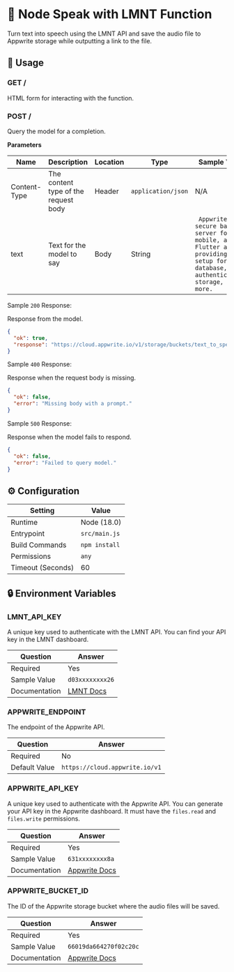 # 📣 Node Speak with LMNT Function

Turn text into speech using the LMNT API and save the audio file to Appwrite storage while outputting a link to the file.

## 🧰 Usage

### GET /

HTML form for interacting with the function.

### POST /

Query the model for a completion.

**Parameters**

| Name         | Description                          | Location | Type               | Sample Value                                                                                                                                    | Required |
| ------------ | ------------------------------------ | -------- | ------------------ | ----------------------------------------------------------------------------------------------------------------------------------------------- | -------- |
| Content-Type | The content type of the request body | Header   | `application/json` | N/A                                                                                                                                             | Yes      |
| text         | Text for the model to say            | Body     | String             | ` Appwrite is a secure backend server for web, mobile, and Flutter apps, providing easy setup for database, authentication, storage, and more.` | Yes      |

Sample `200` Response:

Response from the model.

```json
{
  "ok": true,
  "response": "https://cloud.appwrite.io/v1/storage/buckets/text_to_speech/files/66019da664270f02c20c/view?project=project_id"
}
```

Sample `400` Response:

Response when the request body is missing.

```json
{
  "ok": false,
  "error": "Missing body with a prompt."
}
```

Sample `500` Response:

Response when the model fails to respond.

```json
{
  "ok": false,
  "error": "Failed to query model."
}
```

## ⚙️ Configuration

| Setting           | Value         |
| ----------------- | ------------- |
| Runtime           | Node (18.0)   |
| Entrypoint        | `src/main.js` |
| Build Commands    | `npm install` |
| Permissions       | `any`         |
| Timeout (Seconds) | 60            |

## 🔒 Environment Variables

### LMNT_API_KEY

A unique key used to authenticate with the LMNT API. You can find your API key in the LMNT dashboard.

| Question      | Answer                                                               |
| ------------- | -------------------------------------------------------------------- |
| Required      | Yes                                                                  |
| Sample Value  | `d03xxxxxxxx26`                                                      |
| Documentation | [LMNT Docs](https://docs.lmnt.com/getting-started/environment-setup) |

### APPWRITE_ENDPOINT

The endpoint of the Appwrite API.

| Question      | Answer                         |
| ------------- | ------------------------------ |
| Required      | No                             |
| Default Value | `https://cloud.appwrite.io/v1` |

### APPWRITE_API_KEY

A unique key used to authenticate with the Appwrite API. You can generate your API key in the Appwrite dashboard. It must have the `files.read` and `files.write` permissions.

| Question      | Answer                                                               |
| ------------- | -------------------------------------------------------------------- |
| Required      | Yes                                                                  |
| Sample Value  | `631xxxxxxxx8a`                                                      |
| Documentation | [Appwrite Docs](https://appwrite.io/docs/advanced/platform/api-keys) |

### APPWRITE_BUCKET_ID

The ID of the Appwrite storage bucket where the audio files will be saved.

| Question      | Answer                                                             |
| ------------- | ------------------------------------------------------------------ |
| Required      | Yes                                                                |
| Sample Value  | `66019da664270f02c20c`                                             |
| Documentation | [Appwrite Docs](https://appwrite.io/docs/products/storage/buckets) |
